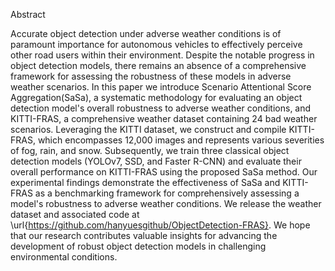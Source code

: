Abstract  

Accurate object detection under adverse weather conditions is of paramount importance for autonomous vehicles to effectively perceive other road users within their environment. Despite the notable progress in object detection models, there remains an absence of a comprehensive framework for assessing the robustness of these models in adverse weather scenarios. In this paper we introduce  Scenario Attentional Score Aggregation(SaSa), a systematic methodology for evaluating an object detection model's overall robustness to adverse weather conditions, and KITTI-FRAS, a comprehensive weather dataset containing 24 bad weather scenarios. Leveraging the KITTI dataset, we construct and compile KITTI-FRAS, which encompasses 12,000 images and represents various severities of fog, rain, and snow. Subsequently, we train three classical object detection models (YOLOv7, SSD, and Faster R-CNN) and evaluate their overall performance on KITTI-FRAS using the proposed SaSa method. Our experimental findings demonstrate the effectiveness of SaSa and KITTI-FRAS as a benchmarking framework for comprehensively assessing a model's robustness to adverse weather conditions. We release the weather dataset and associated code at \url{https://github.com/hanyuesgithub/ObjectDetection-FRAS}. We hope that our research contributes valuable insights for advancing the development of robust object detection models in challenging environmental conditions.
